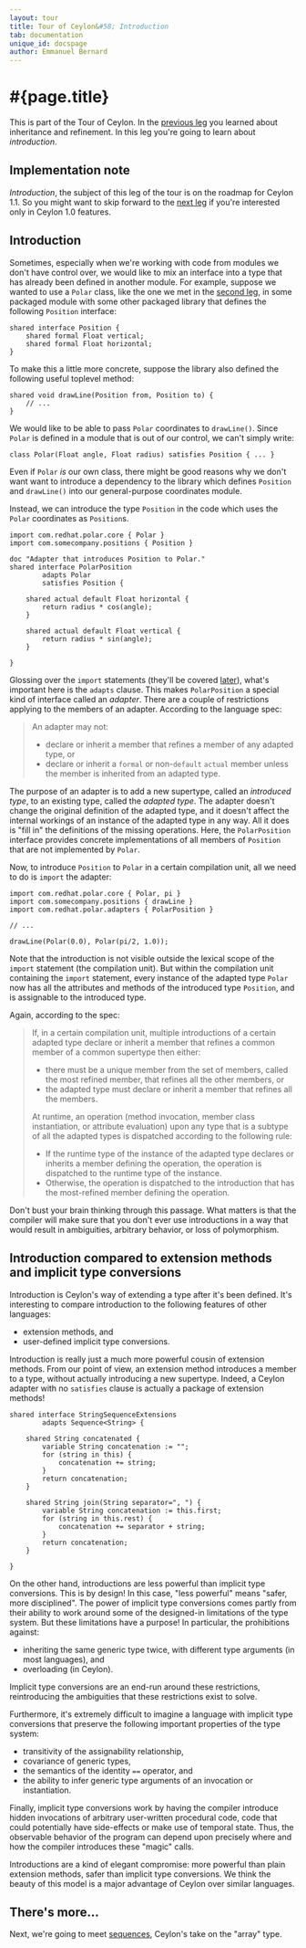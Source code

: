 ```yaml
---
layout: tour
title: Tour of Ceylon&#58; Introduction
tab: documentation
unique_id: docspage
author: Emmanuel Bernard
---
```


# #{page.title}

This is part of the Tour of Ceylon. In the [previous leg](../inheritance)
you learned about inheritance and refinement. In this leg you're going to 
learn about *introduction*.

## Implementation note <!-- m3 -->

*Introduction*, the subject of this leg of the tour is on the 
roadmap for Ceylon 1.1. So you might want to skip forward to
the [next leg](../sequences) if you're interested only 
in Ceylon 1.0 features.

## Introduction

Sometimes, especially when we're working with code from modules we don't have 
control over, we would like to mix an interface into a type that has already 
been defined in another module. For example, suppose we wanted to use a
`Polar` class, like the one we met in the [second leg](../classes), in some 
packaged module with some other packaged library that defines the following 
`Position` interface:

<!-- id:Position -->
    shared interface Position {
        shared formal Float vertical;
        shared formal Float horizontal;
    }

To make this a little more concrete, suppose the library also defined the 
following useful toplevel method:

<!-- cat-id:Position -->
    shared void drawLine(Position from, Position to) { 
        // ...
    }

We would like to be able to pass `Polar` coordinates to `drawLine()`.
Since `Polar` is defined in a module that is out of our control, we can't 
simply write:

<!-- check:none:pedagogical -->
    class Polar(Float angle, Float radius) satisfies Position { ... }

Even if `Polar` _is_ our own class, there might be good reasons why we don't
want want to introduce a dependency to the library which defines `Position`
and `drawLine()` into our general-purpose coordinates module.

Instead, we can introduce the type `Position` in the code which uses the 
`Polar` coordinates as `Position`s.

<!-- check:parse:pedagogical -->
    import com.redhat.polar.core { Polar }
    import com.somecompany.positions { Position }
    
    doc "Adapter that introduces Position to Polar."
    shared interface PolarPosition
            adapts Polar
            satisfies Position {
        
        shared actual default Float horizontal { 
            return radius * cos(angle);
        }         
        
        shared actual default Float vertical { 
            return radius * sin(angle);
        }
        
    }

Glossing over the `import` statements (they'll be covered 
[later](../modules/#packages_and_imports)), what's important here is the 
`adapts` clause. This makes `PolarPosition` a special kind of interface called an 
*adapter*. There are a couple of restrictions applying to the members of an adapter. 
According to the language spec:

> An adapter may not:
>
> * declare or inherit a member that refines a member of any adapted type, or
> * declare or inherit a `formal` or non-`default` `actual` member unless the
>   member is inherited from an adapted type.

The purpose of an adapter is to add a new supertype, called an 
*introduced type*, to an existing type, called the *adapted type*. The adapter 
doesn't change the original definition of the adapted type, and it doesn't 
affect the internal workings of an instance of the adapted type in any way. 
All it does is "fill in" the definitions of the missing operations. Here, the 
`PolarPosition` interface provides concrete implementations of all members of 
`Position` that are not implemented by `Polar`.

Now, to introduce `Position` to `Polar` in a certain compilation unit, all we 
need to do is `import` the adapter:

<!-- check:parse:pedagogical -->
    import com.redhat.polar.core { Polar, pi }
    import com.somecompany.positions { drawLine }
    import com.redhat.polar.adapters { PolarPosition }
    
    // ...
    
    drawLine(Polar(0.0), Polar(pi/2, 1.0));

Note that the introduction is not visible outside the lexical scope of the 
`import` statement (the compilation unit). But within the compilation unit 
containing the `import` statement, every instance of the adapted type 
`Polar` now has all the attributes and methods of the introduced type 
`Position`, and is assignable to the introduced type.

Again, according to the spec:

> If, in a certain compilation unit, multiple introductions of a certain 
> adapted type declare or inherit a member that refines a common member of 
> a common supertype then either:
>
> * there must be a unique member from the set of members, called the most 
>   refined member, that refines all the other members, or
> * the adapted type must declare or inherit a member that refines all the 
>   members.
>
> At runtime, an operation (method invocation, member class instantiation, or 
> attribute evaluation) upon any type that is a subtype of all the adapted 
> types is dispatched according to the following rule:
>
> * If the runtime type of the instance of the adapted type declares or 
>   inherits a member defining the operation, the operation is dispatched to 
>   the runtime type of the instance.
> * Otherwise, the operation is dispatched to the introduction that has the 
>   most-refined member defining the operation.

Don't bust your brain thinking through this passage. What matters is that
the compiler will make sure that you don't ever use introductions in a way
that would result in ambiguities, arbitrary behavior, or loss of polymorphism.


## Introduction compared to extension methods and implicit type conversions

Introduction is Ceylon's way of extending a type after it's been defined. 
It's interesting to compare introduction to the following features of other 
languages:

* extension methods, and
* user-defined implicit type conversions.

Introduction is really just a much more powerful cousin of extension methods. 
From our point of view, an extension method introduces a member to a type, 
without actually introducing a new supertype. Indeed, a Ceylon adapter with 
no `satisfies` clause is actually a package of extension methods!

<!-- check:none:Ceylon 1.1 -->
    shared interface StringSequenceExtensions
            adapts Sequence<String> {
        
        shared String concatenated {
            variable String concatenation := "";
            for (string in this) {
                concatenation += string;
            }
            return concatenation;
        }
        
        shared String join(String separator=", ") {
            variable String concatenation := this.first;
            for (string in this.rest) {
                concatenation += separator + string;
            }
            return concatenation;
        }
        
    }

On the other hand, introductions are less powerful than implicit type 
conversions. This is by design! In this case, "less powerful" means 
"safer, more disciplined". The power of implicit type conversions comes partly 
from their ability to work around some of the designed-in limitations of the 
type system. But these limitations have a purpose! In particular, the 
prohibitions against:

* inheriting the same generic type twice, with different type arguments (in most languages), and
* overloading (in Ceylon).

Implicit type conversions are an end-run around these restrictions, 
reintroducing the ambiguities that these restrictions exist to solve.

Furthermore, it's extremely difficult to imagine a language with implicit 
type conversions that preserve the following important properties of the 
type system:

* transitivity of the assignability relationship,
* covariance of generic types,
* the semantics of the identity `==` operator, and
* the ability to infer generic type arguments of an invocation or instantiation.

Finally, implicit type conversions work by having the compiler introduce 
hidden invocations of arbitrary user-written procedural code, code that could 
potentially have side-effects or make use of temporal state. Thus, the 
observable behavior of the program can depend upon precisely where and how 
the compiler introduces these "magic" calls.

Introductions are a kind of elegant compromise: more powerful than plain 
extension methods, safer than implicit type conversions. We think the beauty 
of this model is a major advantage of Ceylon over similar languages.


## There's more...

Next, we're going to meet [sequences](../sequences), Ceylon's take on the 
"array" type.

 
